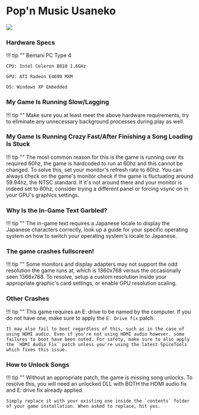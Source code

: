 # Pop'n Music Usaneko
<img class="header-logo" src="/img/bemani/popn/usaneko/logo.png"/>

### Hardware Specs

!!! tip ""
	Bemani PC Type 4

	CPU: Intel Celeron B810 1.6GHz

	GPU: ATI Radeon E4690 MXM

	OS: Windows XP Embedded

### My Game Is Running Slow/Lagging

!!! tip ""
	Make sure you at least meet the above hardware requirements, try to eliminate any unnecessary background processes during play as well.

### My Game Is Running Crazy Fast/After Finishing a Song Loading Is Stuck

!!! tip ""
	The most common reason for this is the game is running over its required 60hz, the game is hardcoded to run at 60hz and this cannot be changed. To solve this, set your monitor's refresh rate to 60hz. You can always check on the game's monitor check if the game is fluctuating around 59.94hz, the NTSC standard. If it's not around there and your monitor is indeed set to 60hz, consider trying a different panel or forcing vsync on in your GPU's graphics settings.

### Why Is the In-Game Text Garbled?

!!! tip ""
	The in-game text requires a Japanese locale to display the Japanese characters correctly, look up a guide for your specific operating system on how to switch your operating system's locale to Japanese.

### The game crashes fullscreen!

!!! tip ""
	Some monitors and display adapters may not support the odd resolution the game runs at, which is 1360x768 versus the occasionally seen 1366x768. To resolve, setup a custom resolution inside your appropriate graphic's card settings, or enable GPU resolution scaling.

### Other Crashes

!!! tip ""
	This game requires an E: drive to be named by the computer. If you do not have one, make sure to apply the `E: Drive fix` patch.

	It may also fail to boot regardless of this, such as in the case of using HDMI audio. Even if you're not using HDMI audio however, some failures to boot have been noted. For safety, make sure to also apply the `HDMI Audio Fix` patch unless you're using the latest SpiceTools which fixes this issue.

### How to Unlock Songs

!!! tip ""
	Without an appropriate patch, the game is missing song unlocks. To resolve this, you will need an unlocked DLL with BOTH the HDMI audio fix and E: drive fix already applied.

	Simply replace it with your existing one inside the `contents` folder of your game installation. When asked to replace, hit yes.